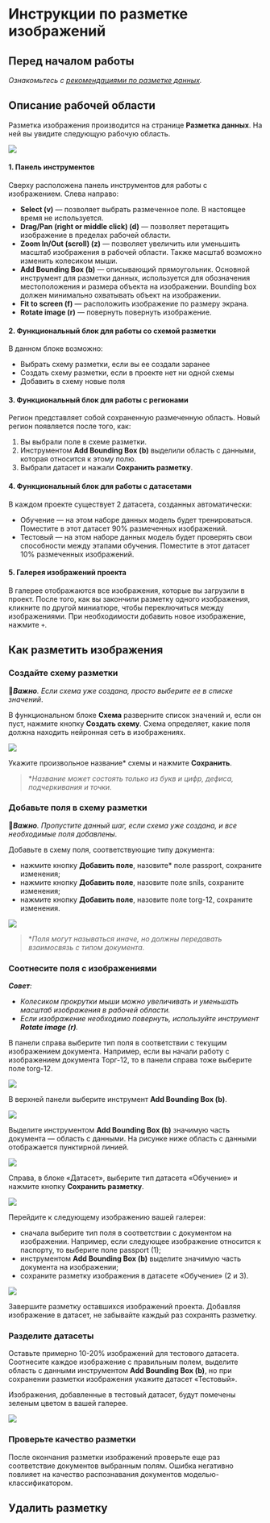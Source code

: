 # Инструкции по разметке изображений

## Перед началом работы
*Ознакомьтесь с [рекомендациями по разметке данных](https://github.com/PrimoRPA/Docs.Rus/blob/1299-%D0%BD%D0%B0%D0%BF%D0%B8%D1%81%D0%B0%D1%82%D1%8C-%D0%B4%D0%BE%D0%BA%D1%83%D0%BC%D0%B5%D0%BD%D1%82-%D0%BF%D0%BE-primoai/primo-ai/other/dataset-quality-requirements.md).*


## Описание рабочей области

Разметка изображения производится на странице **Разметка данных**. На ней вы увидите следующую рабочую область.

![](<../../../../.gitbook/assets1/primo-ai/user-guide/labeling-workspace.png>)

#### 1. Панель инструментов

Сверху расположена панель инструментов для работы с изображением. Слева направо:
* **Select (v)** — позволяет выбрать размеченное поле. В настоящее время не используется.
* **Drag/Pan (right or middle click) (d)** — позволяет перетащить изображение в пределах рабочей области.
* **Zoom In/Out (scroll)  (z)** — позволяет увеличить или уменьшить масштаб изображения в рабочей области. Также масштаб возможно изменить колесиком мыши.
* **Add Bounding Box (b)** — описывающий прямоугольник. Основной инструмент для разметки данных, используется для обозначения местоположения и размера объекта на изображении. Bounding box должен минимально охватывать объект на изображении.
* **Fit to screen (f)** — расположить изображение по размеру экрана.
* **Rotate image (r)** — повернуть повернуть изображение. 

#### 2. Функциональный блок для работы со схемой разметки
В данном блоке возможно:
* Выбрать схему разметки, если вы ее создали заранее
* Создать схему разметки, если в проекте нет ни одной схемы
* Добавить в схему новые поля

#### 3. Функциональный блок для работы с регионами

Регион представляет собой сохраненную размеченную область. Новый регион появляется после того, как:
1. Вы выбрали поле в схеме разметки.
2. Инструментом **Add Bounding Box (b)** выделили область с данными, которая относится к этому полю.
3. Выбрали датасет и нажали **Сохранить разметку**.



#### 4. Функциональный блок для работы с датасетами

В каждом проекте существует 2 датасета, созданных автоматически:
* Обучение — на этом наборе данных модель будет тренироваться. Поместите в этот датасет 90% размеченных изображений.
* Тестовый — на этом наборе данных модель будет проверять свои способности между этапами обучения. Поместите в этот датасет 10% размеченных изображений.

#### 5. Галерея изображений проекта

В галерее отображаются все изображения, которые вы загрузили в проект. После того, как вы закончили разметку одного изображения, кликните по другой миниатюре, чтобы переключиться между изображениями. При необходимости добавить новое изображение, нажмите `+`. 


## Как разметить изображения

### Создайте схему разметки

:large_orange_diamond:***Важно**. Если схема уже создана, просто выберите ее в списке значений*.

В функциональном блоке **Схема** разверните список значений и, если он пуст, нажмите кнопку **Создать схему**. Схема определяет, какие поля должна находить нейронная сеть в изображениях. 

![](<../../../../.gitbook/assets1/primo-ai/classifier-5.png>)

Укажите произвольное название\* схемы и нажмите **Сохранить**. 

> \**Название может состоять только из букв и цифр, дефиса, подчеркивания и точки.*

### Добавьте поля в схему разметки
:large_orange_diamond:***Важно**. Пропустите данный шаг, если схема уже создана, и все необходимые поля добавлены*.

Добавьте в схему поля, соответствующие типу документа: 
* нажмите кнопку **Добавить поле**, назовите\* поле passport, сохраните изменения;
* нажмите кнопку **Добавить поле**, назовите поле snils, сохраните изменения;
* нажмите кнопку **Добавить поле**, назовите поле torg-12, сохраните изменения.

![](<../../../../.gitbook/assets1/primo-ai/classifier-6.png>)

> \**Поля могут называться иначе, но должны передавать взаимосвязь с типом документа*.

### Соотнесите поля с изображениями

***Совет**:*
* *Колесиком прокрутки мыши можно увеличивать и уменьшать масштаб изображения в рабочей области.*
* *Если изображение необходимо повернуть, используйте инструмент **Rotate image (r)**.*

В панели справа выберите тип поля в соответствии с текущим изображением документа. Например, если вы начали работу с изображением документа Торг-12, то в панели справа тоже выберите поле torg-12.

![](<../../../../.gitbook/assets1/primo-ai/classifier-7-new.png>)

В верхней панели выберите инструмент **Add Bounding Box (b)**.

![](<../../../../.gitbook/assets1/primo-ai/classifier-bounding-box.png>)

Выделите инструментом **Add Bounding Box (b)** значимую часть документа — область с данными. На рисунке ниже область с данными отображается пунктирной линией.

![](<../../../../.gitbook/assets1/primo-ai/classifier-9.png>)

Справа, в блоке «Датасет», выберите тип датасета «Обучение» и нажмите кнопку **Сохранить разметку**.

![](<../../../../.gitbook/assets1/primo-ai/classifier-9-2.png>)

Перейдите к следующему изображению вашей галереи:
* сначала выберите тип поля в соответствии с документом на изображении. Например, если следующее изображение относится к паспорту, то выберите поле passport (1);
* инструментом **Add Bounding Box (b)** выделите значимую часть документа на изображении;
* сохраните разметку изображения в датасете «Обучение» (2 и 3). 

![](<../../../../.gitbook/assets1/primo-ai/classifier-labeling-other-docs.png>)
  
Завершите разметку оставшихся изображений проекта. Добавляя изображение в датасет, не забывайте каждый раз сохранять разметку.

### Разделите датасеты

Оставьте примерно 10-20% изображений для тестового датасета. Соотнесите каждое изображение с правильным полем, выделите область с данными инструментом **Add Bounding Box (b)**, но при сохранении разметки изображения укажите датасет «Тестовый».

Изображения, добавленные в тестовый датасет, будут помечены зеленым цветом в вашей галерее.

![](<../../../../.gitbook/assets1/primo-ai/classifier-test-dataset.png>)


### Проверьте качество разметки

После окончания разметки изображений проверьте еще раз соответствие документов выбранным полям. Ошибка негативно повлияет на качество распознавания документов моделью-классификатором.


## Удалить разметку
